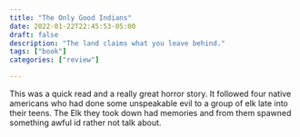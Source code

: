 ```yaml
---
title: "The Only Good Indians"
date: 2022-01-22T22:45:53-05:00
draft: false
description: "The land claims what you leave behind."
tags: ["book"]
categories: ["review"]

---
```


This was a quick read and a really great horror story. It followed four native americans who had done some
unspeakable evil to a group of elk late into their teens. The Elk they took down had memories and from them
spawned something awful id rather not talk about.